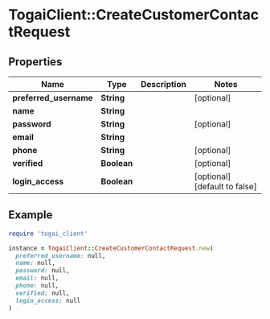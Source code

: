 # TogaiClient::CreateCustomerContactRequest

## Properties

| Name | Type | Description | Notes |
| ---- | ---- | ----------- | ----- |
| **preferred_username** | **String** |  | [optional] |
| **name** | **String** |  |  |
| **password** | **String** |  | [optional] |
| **email** | **String** |  |  |
| **phone** | **String** |  | [optional] |
| **verified** | **Boolean** |  | [optional] |
| **login_access** | **Boolean** |  | [optional][default to false] |

## Example

```ruby
require 'togai_client'

instance = TogaiClient::CreateCustomerContactRequest.new(
  preferred_username: null,
  name: null,
  password: null,
  email: null,
  phone: null,
  verified: null,
  login_access: null
)
```


